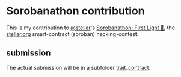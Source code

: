 # Sorobanathon contribution

This is my contribution to [@stellar][stellar]'s [Sorobanathon:  First Light 🔭][sorobanathon], the [stellar.org] smart-contract (soroban) hacking-contest.

## submission

The actual submission will be in a subfolder [trait_contract](trait_contract).

[sorobanathon]: https://github.com/stellar/sorobanathon/
[stellar]: https://github.com/stellar
[stellar.org]: https://stellar.org